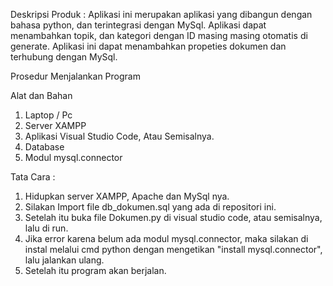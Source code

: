 Deskripsi Produk :
Aplikasi ini merupakan aplikasi yang dibangun dengan bahasa python, dan terintegrasi dengan MySql.
Aplikasi dapat menambahkan topik, dan kategori dengan ID masing masing otomatis di generate.
Aplikasi ini dapat menambahkan propeties dokumen dan terhubung dengan MySql.

Prosedur Menjalankan Program 

Alat dan Bahan
1. Laptop / Pc
2. Server XAMPP
3. Aplikasi Visual Studio Code, Atau Semisalnya.
4. Database
5. Modul mysql.connector

Tata Cara :
1. Hidupkan server XAMPP, Apache dan MySql nya.
2. Silakan Import file db_dokumen.sql yang ada di repositori ini.
3. Setelah itu buka file Dokumen.py di visual studio code, atau semisalnya, lalu di run.
4. Jika error karena belum ada modul mysql.connector, maka silakan di instal melalui cmd python dengan mengetikan "install mysql.connector", lalu jalankan ulang.
5. Setelah itu program akan berjalan.
